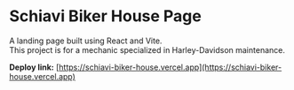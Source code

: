 # Schiavi Biker House Page

A landing page built using React and Vite.  
This project is for a mechanic specialized in Harley-Davidson maintenance.

**Deploy link:** [https://schiavi-biker-house.vercel.app](https://schiavi-biker-house.vercel.app)
